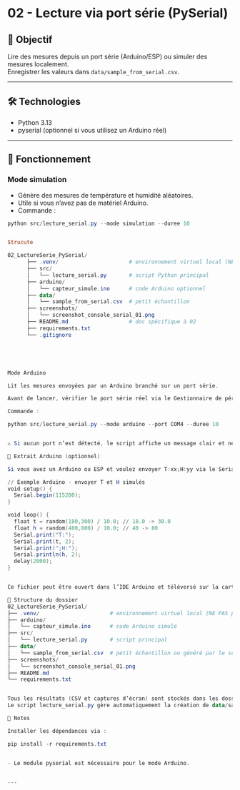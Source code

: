 # 02 - Lecture via port série (PySerial)

## 🎯 Objectif
Lire des mesures depuis un port série (Arduino/ESP) ou simuler des mesures localement.  
Enregistrer les valeurs dans `data/sample_from_serial.csv`.

---

## 🛠 Technologies
- Python 3.13
- pyserial (optionnel si vous utilisez un Arduino réel)

---

## 🔹 Fonctionnement

### Mode simulation
- Génère des mesures de température et humidité aléatoires.  
- Utile si vous n’avez pas de matériel Arduino.  
- Commande :  
```powershell
python src/lecture_serial.py --mode simulation --duree 10


Strucute

02_LectureSerie_PySerial/
      ├── .venv/                      # environnement virtuel local (NE PAS pousser sur GitHub)
      ├── src/
      │   └── lecture_serial.py       # script Python principal
      ├── arduino/
      │   └── capteur_simule.ino      # code Arduino optionnel
      ├── data/
      │   └── sample_from_serial.csv  # petit échantillon
      ├── screenshots/
      │   └── screenshot_console_serial_01.png
      ├── README.md                   # doc spécifique à 02
      ├── requirements.txt
      └── .gitignore





Mode Arduino

Lit les mesures envoyées par un Arduino branché sur un port série.

Avant de lancer, vérifier le port série réel via le Gestionnaire de périphériques (ex : COM4).

Commande :

python src/lecture_serial.py --mode arduino --port COM4 --duree 10


⚠️ Si aucun port n’est détecté, le script affiche un message clair et ne démarre pas.

🔹 Extrait Arduino (optionnel)

Si vous avez un Arduino ou ESP et voulez envoyer T:xx;H:yy via le Serial, utilisez ce code (arduino/capteur_simule.ino) :

// Exemple Arduino - envoyer T et H simulés
void setup() {
  Serial.begin(115200);
}

void loop() {
  float t = random(180,300) / 10.0; // 18.0 -> 30.0
  float h = random(400,800) / 10.0; // 40 -> 80
  Serial.print("T:");
  Serial.print(t, 2);
  Serial.print(";H:");
  Serial.println(h, 2);
  delay(2000);
}


Ce fichier peut être ouvert dans l’IDE Arduino et téléversé sur la carte.

🔹 Structure du dossier
02_LectureSerie_PySerial/
├── .venv/                      # environnement virtuel local (NE PAS pousser sur GitHub)
├── arduino/
│   └── capteur_simule.ino      # code Arduino simulé
├── src/
│   └── lecture_serial.py       # script principal
├── data/
│   └── sample_from_serial.csv  # petit échantillon ou généré par le script
├── screenshots/
│   └── screenshot_console_serial_01.png
├── README.md
└── requirements.txt


Tous les résultats (CSV et captures d’écran) sont stockés dans les dossiers respectifs.
Le script lecture_serial.py gère automatiquement la création de data/sample_from_serial.csv.

🔹 Notes

Installer les dépendances via :

pip install -r requirements.txt


- Le module pyserial est nécessaire pour le mode Arduino.


---
